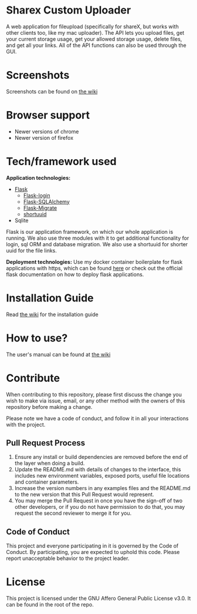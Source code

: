 # Sharex Custom Uploader
A web application for fileupload (specifically for shareX, but works with other clients too, like my mac uploader). The API lets you upload files, get your current storage usage, get your allowed storage usage, delete files, and get all your links. All of the API functions can also be used through the GUI.

# Screenshots
Screenshots can be found on [the wiki](https://github.com/AndreasJJ/ShareX-Custom-Uploader-Host/wiki/Web-User-Interface-Design)

# Browser support
* Newer versions of chrome
* Newer version of firefox

# Tech/framework used

**Application technologies:**
* [Flask](http://flask.pocoo.org/)
  * [Flask-login](https://flask-login.readthedocs.io/en/latest/)
  * [Flask-SQLAlchemy](http://flask-sqlalchemy.pocoo.org/2.3/)
  * [Flask-Migrate](https://flask-migrate.readthedocs.io/en/latest/)
  * [shortuuid](https://github.com/skorokithakis/shortuuid)
* Sqlite

Flask is our application framework, on which our whole application is running. We also use three modules with it to get additional functionality for login, sql ORM and database migration. We also use a shortuuid for shorter uuid for the file links.

**Deployment technologies:**
Use my docker container boilerplate for flask applications with https, which can be found [here](https://github.com/AndreasJJ/Flask-https-docker-container-boilerplate) or check out the official flask documentation on how to deploy flask applications.

# Installation Guide
Read [the wiki]() for the installation guide

# How to use?
The user's manual can be found at [the wiki]()

# Contribute
When contributing to this repository, please first discuss the change you wish to make via issue,
email, or any other method with the owners of this repository before making a change. 

Please note we have a code of conduct, and follow it in all your interactions with the project.

## Pull Request Process
1. Ensure any install or build dependencies are removed before the end of the layer when doing a build.
2. Update the README.md with details of changes to the interface, this includes new environment variables, exposed ports, useful file locations and container parameters.
3. Increase the version numbers in any examples files and the README.md to the new version that this Pull Request would represent.
4. You may merge the Pull Request in once you have the sign-off of two other developers, or if you do not have permission to do that, you may request the second reviewer to merge it for you.

## Code of Conduct
This project and everyone participating in it is governed by the Code of Conduct. By participating, you are expected to uphold this code. Please report unacceptable behavior to the project leader.

# License
This project is licensed under the GNU Affero General Public License v3.0. It can be found in the root of the repo.
